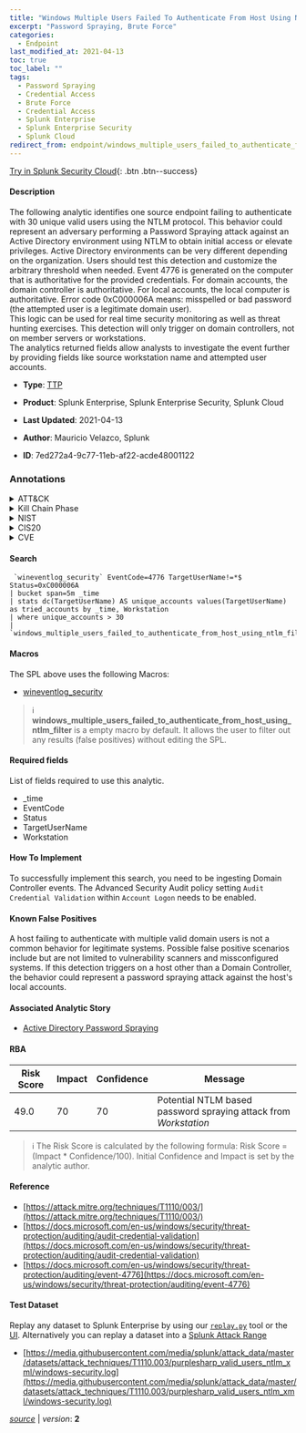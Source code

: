 ```yaml
---
title: "Windows Multiple Users Failed To Authenticate From Host Using NTLM"
excerpt: "Password Spraying, Brute Force"
categories:
  - Endpoint
last_modified_at: 2021-04-13
toc: true
toc_label: ""
tags:
  - Password Spraying
  - Credential Access
  - Brute Force
  - Credential Access
  - Splunk Enterprise
  - Splunk Enterprise Security
  - Splunk Cloud
redirect_from: endpoint/windows_multiple_users_failed_to_authenticate_from_host_using_ntlm/
---
```




[Try in Splunk Security Cloud](https://www.splunk.com/en_us/cyber-security.html){: .btn .btn--success}

#### Description

The following analytic identifies one source endpoint failing to authenticate with 30 unique valid users using the NTLM protocol. This behavior could represent an adversary performing a Password Spraying attack against an Active Directory environment using NTLM to obtain initial access or elevate privileges. Active Directory environments can be very different depending on the organization. Users should test this detection and customize the arbitrary threshold when needed. Event 4776 is generated on the computer that is authoritative for the provided credentials. For domain accounts, the domain controller is authoritative. For local accounts, the local computer is authoritative. Error code 0xC000006A means: misspelled or bad password (the attempted user is a legitimate domain user).\
This logic can be used for real time security monitoring as well as threat hunting exercises. This detection will only trigger on domain controllers, not on member servers or workstations.\
The analytics returned fields allow analysts to investigate the event further by providing fields like source workstation name and attempted user accounts.

- **Type**: [TTP](https://github.com/splunk/security_content/wiki/Detection-Analytic-Types)
- **Product**: Splunk Enterprise, Splunk Enterprise Security, Splunk Cloud

- **Last Updated**: 2021-04-13
- **Author**: Mauricio Velazco, Splunk
- **ID**: 7ed272a4-9c77-11eb-af22-acde48001122

### Annotations
<details>
  <summary>ATT&CK</summary>

<div markdown="1">

#### [ATT&CK](https://attack.mitre.org/)

| ID          | Technique   | Tactic         |
| ----------- | ----------- |--------------- |
| [T1110.003](https://attack.mitre.org/techniques/T1110/003/) | Password Spraying | Credential Access |

| [T1110](https://attack.mitre.org/techniques/T1110/) | Brute Force | Credential Access |

</div>
</details>


<details>
  <summary>Kill Chain Phase</summary>

<div markdown="1">

* Exploitation


</div>
</details>


<details>
  <summary>NIST</summary>

<div markdown="1">



</div>
</details>

<details>
  <summary>CIS20</summary>

<div markdown="1">



</div>
</details>

<details>
  <summary>CVE</summary>

<div markdown="1">


</div>
</details>


#### Search

```
 `wineventlog_security` EventCode=4776 TargetUserName!=*$ Status=0xC000006A 
| bucket span=5m _time 
| stats dc(TargetUserName) AS unique_accounts values(TargetUserName) as tried_accounts by _time, Workstation 
| where unique_accounts > 30 
| `windows_multiple_users_failed_to_authenticate_from_host_using_ntlm_filter`
```

#### Macros
The SPL above uses the following Macros:
* [wineventlog_security](https://github.com/splunk/security_content/blob/develop/macros/wineventlog_security.yml)

> :information_source:
> **windows_multiple_users_failed_to_authenticate_from_host_using_ntlm_filter** is a empty macro by default. It allows the user to filter out any results (false positives) without editing the SPL.



#### Required fields
List of fields required to use this analytic.
* _time
* EventCode
* Status
* TargetUserName
* Workstation



#### How To Implement
To successfully implement this search, you need to be ingesting Domain Controller events. The Advanced Security Audit policy setting `Audit Credential Validation` within `Account Logon` needs to be enabled.
#### Known False Positives
A host failing to authenticate with multiple valid domain users is not a common behavior for legitimate systems. Possible false positive scenarios include but are not limited to vulnerability scanners and missconfigured systems. If this detection triggers on a host other than a Domain Controller, the behavior could represent a password spraying attack against the host&#39;s local accounts.

#### Associated Analytic Story
* [Active Directory Password Spraying](/stories/active_directory_password_spraying)




#### RBA

| Risk Score  | Impact      | Confidence   | Message      |
| ----------- | ----------- |--------------|--------------|
| 49.0 | 70 | 70 | Potential NTLM based password spraying attack from $Workstation$ |


> :information_source:
> The Risk Score is calculated by the following formula: Risk Score = (Impact * Confidence/100). Initial Confidence and Impact is set by the analytic author.


#### Reference

* [https://attack.mitre.org/techniques/T1110/003/](https://attack.mitre.org/techniques/T1110/003/)
* [https://docs.microsoft.com/en-us/windows/security/threat-protection/auditing/audit-credential-validation](https://docs.microsoft.com/en-us/windows/security/threat-protection/auditing/audit-credential-validation)
* [https://docs.microsoft.com/en-us/windows/security/threat-protection/auditing/event-4776](https://docs.microsoft.com/en-us/windows/security/threat-protection/auditing/event-4776)



#### Test Dataset
Replay any dataset to Splunk Enterprise by using our [`replay.py`](https://github.com/splunk/attack_data#using-replaypy) tool or the [UI](https://github.com/splunk/attack_data#using-ui).
Alternatively you can replay a dataset into a [Splunk Attack Range](https://github.com/splunk/attack_range#replay-dumps-into-attack-range-splunk-server)

* [https://media.githubusercontent.com/media/splunk/attack_data/master/datasets/attack_techniques/T1110.003/purplesharp_valid_users_ntlm_xml/windows-security.log](https://media.githubusercontent.com/media/splunk/attack_data/master/datasets/attack_techniques/T1110.003/purplesharp_valid_users_ntlm_xml/windows-security.log)



[*source*](https://github.com/splunk/security_content/tree/develop/detections/endpoint/windows_multiple_users_failed_to_authenticate_from_host_using_ntlm.yml) \| *version*: **2**